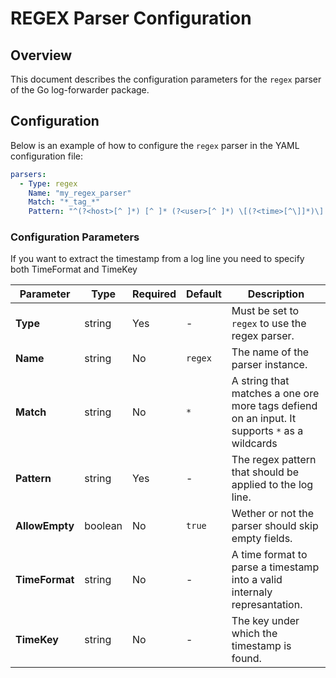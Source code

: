 # REGEX Parser Configuration

## Overview

This document describes the configuration parameters for the `regex` parser of the Go log-forwarder package.

## Configuration

Below is an example of how to configure the `regex` parser in the YAML configuration file:

```yaml
parsers:
  - Type: regex
    Name: "my_regex_parser"
    Match: "*_tag_*"
    Pattern: "^(?<host>[^ ]*) [^ ]* (?<user>[^ ]*) \[(?<time>[^\]]*)\] "(?<method>\S+)(?: +(?<path>[^\"]*?)(?: +\S*)?)?" (?<code>[^ ]*) (?<size>[^ ]*)(?: "(?<referer>[^\"]*)" "(?<agent>[^\"]*)")?$" # This would parse a Apache HTTP Server log line
```

### Configuration Parameters

If you want to extract the timestamp from a log line you need to specify both TimeFormat and TimeKey

| Parameter          | Type     | Required | Default | Description |
|-------------------|---------|----------|---------|-------------|
| **Type**         | string  | Yes      | -       | Must be set to `regex` to use the regex parser. |
| **Name**         | string  | No       | `regex` | The name of the parser instance. |
| **Match**        | string  | No       | `*`     | A string that matches a one ore more tags defiend on an input. It supports `*` as a wildcards |
| **Pattern**      | string  | Yes      | -       | The regex pattern that should be applied to the log line. |
| **AllowEmpty**   | boolean | No       | `true`  | Wether or not the parser should skip empty fields. |
| **TimeFormat**   | string  | No       | -       | A time format to parse a timestamp into a valid internaly represantation. |
| **TimeKey**      | string  | No       | -       | The key under which the timestamp is found. |